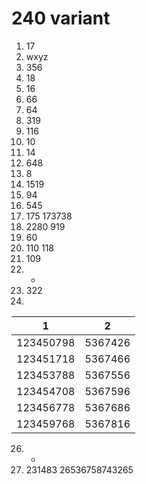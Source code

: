 # 240 variant

1. 17
2. wxyz
3. 356
4. 18
5. 16
6. 66
7. 64
8. 319
9. 116
10. 10
11. 14
12. 648
13. 8
14. 1519
15. 94
16. 545
17. 175 173738
18. 2280 919
19. 60
20. 110 118
21. 109
22. -
23. 322
25. 
| 1 | 2
|-----------|---------|
| 123450798 | 5367426 |
| 123451718 | 5367466 |
| 123453788 | 5367556 |
| 123454708 | 5367596 |
| 123456778 | 5367686 |
| 123459768 | 5367816 |
26. -
27. 231483 26536758743265